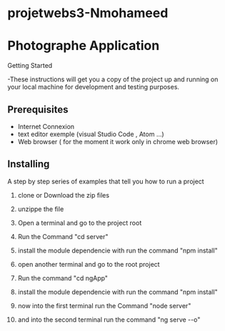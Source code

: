 # projetwebs3-Nmohameed
 
 
 # Photographe Application 


Getting Started

-These instructions will get you a copy of the project up and running on your local machine for development and testing purposes.


## Prerequisites

- Internet Connexion
- text editor exemple (visual Studio Code , Atom ...)
- Web browser ( for the moment it work only in chrome web browser)


## Installing

A step by step series of examples that tell you how to run a project 


1) clone or Download the zip files 

2) unzippe the file 

3) Open a terminal and go to the project root 

4) Run the Command "cd server"

5) install the module dependencie with run the command "npm install" 

6) open another terminal and go to the root project 

7) Run the command "cd ngApp" 

8) install the module dependencie with run the command "npm install"

9) now into the first terminal run the Command "node server" 

10) and into the second terminal run the command "ng serve --o"
